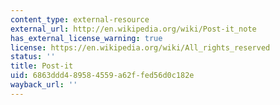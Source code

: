 ```yaml
---
content_type: external-resource
external_url: http://en.wikipedia.org/wiki/Post-it_note
has_external_license_warning: true
license: https://en.wikipedia.org/wiki/All_rights_reserved
status: ''
title: Post-it
uid: 6863ddd4-8958-4559-a62f-fed56d0c182e
wayback_url: ''
---
```

